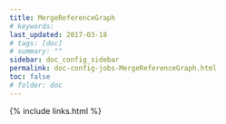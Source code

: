 ```yaml
---
title: MergeReferenceGraph
# keywords:
last_updated: 2017-03-18
# tags: [doc]
# summary: ""
sidebar: doc_config_sidebar
permalink: doc-config-jobs-MergeReferenceGraph.html
toc: false
# folder: doc
---
```


{% include links.html %}
 
